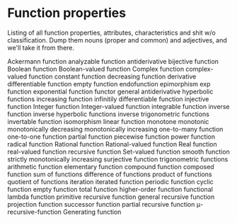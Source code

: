 # Function properties

Listing of all function properties, attributes, characteristics and shit w/o classification. Dump them nouns (proper and common) and adjectives, and we'll take it from there.

Ackermann function
analyzable function
antiderivative
bijective function
Boolean function
Boolean-valued function
Complex function
complex-valued function
constant function
decreasing function
derivative
differentiable function
empty function
endofunction
epimorphism
exp function
exponential function
functor
general antiderivative
hyperbolic functions
increasing function
infinitily differentiable function
injective function
Integer function
Integer-valued function
integrable function
inverse function
inverse hyperbolic functions
inverse trigonometric functions
invertable function
isomorphism
linear function
monotone
monotonic
monotonically decreasing
monotonically increasing
one-to-many function
one-to-one function
partial function
piecewise function
power function
radical function
Rational function
Rational-valued function
Real function
real-valued function
recursive function
Set-valued function
smooth function
strictly monotonically increasing
surjective function
trigonometric functions
arithmetic function
elementary function
compound function
composed function
sum of functions
difference of functions
product of functions
quotient of functions
iteration
iterated function
periodic function
cyclic function
empty function
total function
higher-order function
functional
lambda function
primitive recursive function
general recursive function
projection function
successor function
partial recursive function
μ-recursive-function
Generating function
